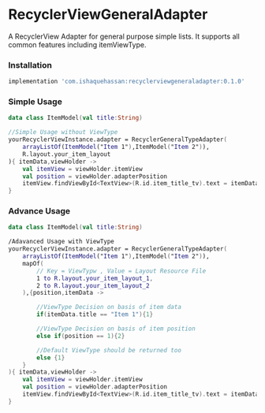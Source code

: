 # RecyclerViewGeneralAdapter
A RecyclerView Adapter for general purpose simple lists. It supports all common features including itemViewType.

### Installation
```groovy
implementation 'com.ishaquehassan:recyclerviewgeneraladapter:0.1.0'
```

### Simple Usage
```kotlin
data class ItemModel(val title:String)

//Simple Usage without ViewType
yourRecyclerViewInstance.adapter = RecyclerGeneralTypeAdapter(
    arrayListOf(ItemModel("Item 1"),ItemModel("Item 2")),
    R.layout.your_item_layout
){ itemData,viewHolder ->
    val itemView = viewHolder.itemView
    val position = viewHolder.adapterPosition
    itemView.findViewById<TextView>(R.id.item_title_tv).text = itemData.title
}
```

### Advance Usage
```kotlin
data class ItemModel(val title:String)

/Adavanced Usage with ViewType
yourRecyclerViewInstance.adapter = RecyclerGeneralTypeAdapter(
    arrayListOf(ItemModel("Item 1"),ItemModel("Item 2")),
    mapOf(
        // Key = ViewTypw , Value = Layout Resource File
        1 to R.layout.your_item_layout_1,
        2 to R.layout.your_item_layout_2
    ),{position,itemData ->

        //ViewType Decision on basis of item data
        if(itemData.title == "Item 1"){1}

        //ViewType Decision on basis of item position
        else if(position == 1){2}

        //Default ViewType should be returned too
        else {1}
    }
){ itemData,viewHolder ->
    val itemView = viewHolder.itemView
    val position = viewHolder.adapterPosition
    itemView.findViewById<TextView>(R.id.item_title_tv).text = itemData.title
}
```


